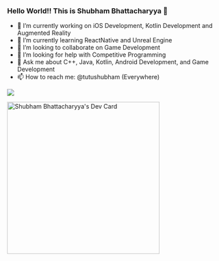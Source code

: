 
### Hello World!! This is Shubham Bhattacharyya 👋

- 🔭 I’m currently working on iOS Development, Kotlin Development and Augmented Reality
- 🌱 I’m currently learning ReactNative and Unreal Engine
- 👯 I’m looking to collaborate on Game Development
- 🤔 I’m looking for help with Competitive Programming
- 💬 Ask me about C++, Java, Kotlin, Android Development, and Game Development
- 📫 How to reach me: @tutushubham (Everywhere)

<img src="https://github-readme-stats.vercel.app/api?username=tutushubham&&show_icons=true&title_color=ffffff&icon_color=bb2acf&text_color=daf7dc&bg_color=191919">

<a href="https://app.daily.dev/tutushubham"><img src="https://api.daily.dev/devcards/v2/cPqagDJIZHshdPxmvsvQ2.png?r=xrv&type=default" width="356" alt="Shubham Bhattacharyya's Dev Card"/></a>
